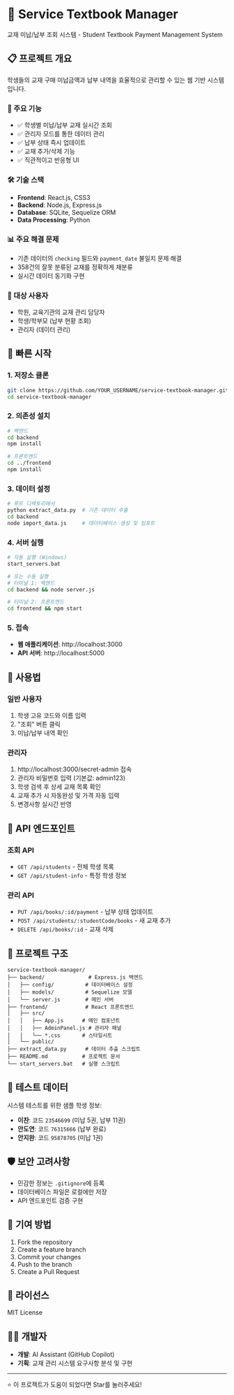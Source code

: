 # 🏫 Service Textbook Manager

교재 미납/납부 조회 시스템 - Student Textbook Payment Management System

## 📋 프로젝트 개요

학생들의 교재 구매 미납금액과 납부 내역을 효율적으로 관리할 수 있는 웹 기반 시스템입니다.

### 🚀 주요 기능
- ✅ 학생별 미납/납부 교재 실시간 조회
- ✅ 관리자 모드를 통한 데이터 관리
- ✅ 납부 상태 즉시 업데이트
- ✅ 교재 추가/삭제 기능
- ✅ 직관적이고 반응형 UI

### 🛠 기술 스택
- **Frontend**: React.js, CSS3
- **Backend**: Node.js, Express.js
- **Database**: SQLite, Sequelize ORM
- **Data Processing**: Python

### 📊 주요 해결 문제
- 기존 데이터의 `checking` 필드와 `payment_date` 불일치 문제 해결
- 358건의 잘못 분류된 교재를 정확하게 재분류
- 실시간 데이터 동기화 구현

### 🎯 대상 사용자
- 학원, 교육기관의 교재 관리 담당자
- 학생/학부모 (납부 현황 조회)
- 관리자 (데이터 관리)

## 🚀 빠른 시작

### 1. 저장소 클론
```bash
git clone https://github.com/YOUR_USERNAME/service-textbook-manager.git
cd service-textbook-manager
```

### 2. 의존성 설치
```bash
# 백엔드
cd backend
npm install

# 프론트엔드
cd ../frontend
npm install
```

### 3. 데이터 설정
```bash
# 루트 디렉토리에서
python extract_data.py  # 기존 데이터 추출
cd backend
node import_data.js     # 데이터베이스 생성 및 임포트
```

### 4. 서버 실행
```bash
# 자동 실행 (Windows)
start_servers.bat

# 또는 수동 실행
# 터미널 1: 백엔드
cd backend && node server.js

# 터미널 2: 프론트엔드  
cd frontend && npm start
```

### 5. 접속
- **웹 애플리케이션**: http://localhost:3000
- **API 서버**: http://localhost:5000

## 📱 사용법

### 일반 사용자
1. 학생 고유 코드와 이름 입력
2. "조회" 버튼 클릭
3. 미납/납부 내역 확인

### 관리자
1. http://localhost:3000/secret-admin 접속
2. 관리자 비밀번호 입력 (기본값: admin123)
3. 학생 검색 후 상세 교재 목록 확인
4. 교재 추가 시 자동완성 및 가격 자동 입력
5. 변경사항 실시간 반영

## 🔧 API 엔드포인트

### 조회 API
- `GET /api/students` - 전체 학생 목록
- `GET /api/student-info` - 특정 학생 정보

### 관리 API
- `PUT /api/books/:id/payment` - 납부 상태 업데이트
- `POST /api/students/:studentCode/books` - 새 교재 추가
- `DELETE /api/books/:id` - 교재 삭제

## 📁 프로젝트 구조

```
service-textbook-manager/
├── backend/              # Express.js 백엔드
│   ├── config/          # 데이터베이스 설정
│   ├── models/          # Sequelize 모델
│   └── server.js        # 메인 서버
├── frontend/            # React 프론트엔드
│   ├── src/
│   │   ├── App.js      # 메인 컴포넌트
│   │   ├── AdminPanel.js # 관리자 패널
│   │   └── *.css       # 스타일시트
│   └── public/
├── extract_data.py      # 데이터 추출 스크립트
├── README.md           # 프로젝트 문서
└── start_servers.bat   # 실행 스크립트
```

## 🧪 테스트 데이터

시스템 테스트를 위한 샘플 학생 정보:
- **이찬**: 코드 `23546699` (미납 5권, 납부 11권)
- **안도연**: 코드 `76315666` (납부 완료)
- **안지완**: 코드 `95878705` (미납 1권)

## 🛡 보안 고려사항

- 민감한 정보는 `.gitignore`에 등록
- 데이터베이스 파일은 로컬에만 저장
- API 엔드포인트 검증 구현

## 🤝 기여 방법

1. Fork the repository
2. Create a feature branch
3. Commit your changes
4. Push to the branch
5. Create a Pull Request

## 📜 라이선스

MIT License

## 👨‍💻 개발자

- **개발**: AI Assistant (GitHub Copilot)
- **기획**: 교재 관리 시스템 요구사항 분석 및 구현

---

⭐ 이 프로젝트가 도움이 되었다면 Star를 눌러주세요!

